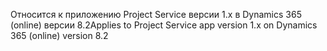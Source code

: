 <span data-ttu-id="0cc7d-101">Относится к приложению Project Service версии 1.x в Dynamics 365 (online) версии 8.2</span><span class="sxs-lookup"><span data-stu-id="0cc7d-101">Applies to Project Service app version 1.x on Dynamics 365 (online) version 8.2</span></span>


